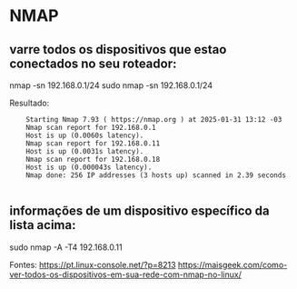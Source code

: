# NMAP


## varre todos os dispositivos que estao conectados no seu roteador:
nmap -sn 192.168.0.1/24
sudo nmap -sn 192.168.0.1/24

Resultado:
```
	Starting Nmap 7.93 ( https://nmap.org ) at 2025-01-31 13:12 -03
	Nmap scan report for 192.168.0.1
	Host is up (0.0060s latency).
	Nmap scan report for 192.168.0.11
	Host is up (0.0031s latency).
	Nmap scan report for 192.168.0.18
	Host is up (0.000043s latency).
	Nmap done: 256 IP addresses (3 hosts up) scanned in 2.39 seconds


```

## informações de um dispositivo específico da lista acima:
sudo nmap -A -T4 192.168.0.11



Fontes:
https://pt.linux-console.net/?p=8213
https://maisgeek.com/como-ver-todos-os-dispositivos-em-sua-rede-com-nmap-no-linux/

